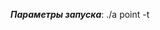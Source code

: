 ___Параметры запуска___: ./a point -t <Title> [--cbor] [-dim <1>] [-al <0.400000>] [-points <512>] [-a <2.000000>]  
[-b <0.400000> <0.400000>] [-dvec <0.200000> <0.200000>] [-dmat <0.001000> <0.001000> <0.001000> <0.001000>] [-sw <0.040000> <0.040000> <0.040000> <0.040000>]  
[-sm <0.040000> <0.040000>]  
___Запуск___: ./a point -t file2 -b 0.3975 0.3999